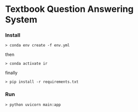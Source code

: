 # Textbook Question Answering System

### Install

`> conda env create -f env.yml`

then

`> conda activate ir`

finally

`> pip install -r requirements.txt`


### Run

`> python uvicorn main:app`
